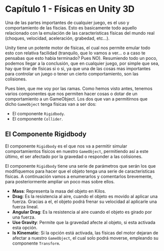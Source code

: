 # Capítulo 1 - Físicas en Unity 3D

Una de las partes importantes de cualquier juego, es el uso y comportamiento de las físcias. Esto es basicamente todo aquello relacionado con la emulación de las caracteristicas físicas del mundo real (choques, velocidad, aceleración, grabedad, etc...).

Unity tiene un potente motor de físicas, el cual nos permite emular todo esto con relativa facilidad (tranquilo, que lo vamos a ver... o a caso te pensabas que esto habia terminado? Pues NO). Resumiendo todo un poco, podemos llegar a la conclusión, que en cualquier juego, por simple que sea, hay que tirar de físicas si o si, ya que una de las cosas mas importantes para controlar un juego o tener un cierto comportamiento, son las colisiones.

Pues bien, que me voy por las ramas. Como hemos visto antes, tenemos varios componentes que nos permiten hacer cosas o dotar de un comportamiento a un GameObject. Los dos que van a permitirnos que dicho `GameObject` tenga físicas van a ser dos:
 
 * El componente `Rigidbody`.
 * El componente `Collider`.

## El Componente Rigidbody

El componente `Rigidbody` es el que nos va a permitir simular comportamientos físicos en nuestro `GameObject`, permitiendo así a este último, el ser afectado por la gravedad o responder a las colisiones.

El componente `Rigidbody` tiene una serie de parámetros que serán los que modifiquemos para hacer que el objeto tenga una serie de caracteristicas físicas. A continuación vamos a enumerarlos y comentarlos brevemente, para posteriormente ampliar un poco mas sobre ellos.

 - **Mass**: Representa la masa del objeto en Kilos.
 - **Drag**: Es la resistencia al aire, cuando el objeto es movido al aplicar una fuerza. Gracias a el, el objeto podrá frenar su velocidad al aplicarle una fuerza lineal.
 - **Angular Drag**: Es la resistencia al aire cuando el objeto es girado por una fuerza.
 - **Use Gravity**: Permite que la gravedad afecte al objeto, si esta activada esta opción.
 - **Is Kinematic**: Si la opción está activada, las físicas del motor dejaran de afectar a nuestro `GameObject`, el cual solo podrá moverse, empleando su componente `Transform`.
